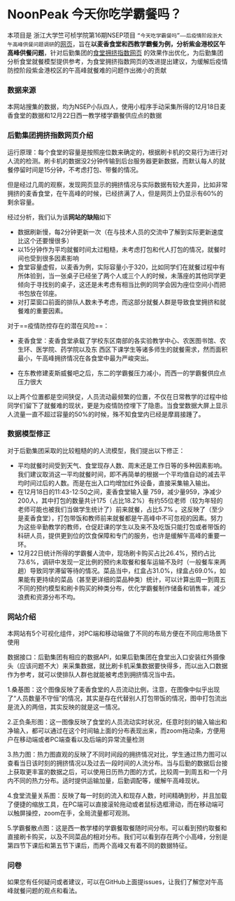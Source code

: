 # NoonPeak 今天你吃学霸餐吗？

本项目是 浙江大学竺可桢学院第16期NSEP项目 `“今天吃学霸餐吗”——后疫情阶段浙大午高峰供餐问题调研`的[网页](http://noonpeak.zjuers.com)，旨在**以麦香食堂和西教学霸餐为例，分析紫金港校区午高峰供餐问题**，针对后勤集团的[食堂拥挤指数网页](http://zulg.zju.edu.cn/monitor/show.html) 的效果作出优化，为后勤集团分析食堂就餐模型提供参考，为食堂拥挤指数网页的改进提出建议，为缓解后疫情防控阶段紫金港校区的午高峰就餐难的问题作出微小的贡献

### 数据来源

本网站搜集的数据，均为NSEP小队四人，使用小程序手动采集所得的12月18日麦香食堂的数据和12月22日西一教学楼学霸餐供应点的数据

### 后勤集团拥挤指数网页介绍

运行原理：每个食堂的容量是按照座位数来确定的，根据刷卡机的交易行为进行对人流的检测。刷卡机的数据没2分钟传输到后台服务器更新数据，而默认每人的就餐停留时间是15分钟，不考虑打包、带餐的情况。

但是经过几周的观察，发现网页显示的拥挤情况与实际数据有较大差异，比如非常拥挤的麦香食堂，在午高峰的时候，已经挤满了人，但是网页上仍显示有60%的剩余容量。

经过分析，我们认为该**网站的缺陷**如下

- 数据刷新慢，每2分钟更新一次（在与技术人员的交流中了解到实际更新速度比这个还要慢很多）
- 以15分钟作为平均就餐时间太过粗糙，未考虑打包和代人打包的情况，就餐时间也受到很多因素影响
- 食堂容量虚假，以麦香为例，实际容量小于320，比如同学们在就餐过程中有所体验到，当一张桌子已经坐了两个人或三个人的时候，未落座的其他同学更倾向于寻找别的桌子，这还是未考虑有相当比例的同学会因为座位空间小而把书包放在邻座。
- 对打菜窗口前面的排队人数未予考虑，而这部分就餐人群是导致食堂拥挤和就餐难的重要因素。

对于==疫情防控存在的潜在风险==：

- 麦香食堂：麦香食堂承载了学校东区南部的各实验教学中心、农医图书馆、农生环、医学院、药学院以及东 西区下课学生等诸多师生的就餐需求，然而面积最小，午高峰拥挤情况在各食堂中最为严峻突出。

- 在东教修建麦斯威餐吧之后，东二的学霸餐压力减小，而西一的学霸餐供应点压力很大

以上两个位置都是空间狭促，人员流动最频繁的位置，不仅在日常教学的过程中给同学们留下了就餐难的现状，更是为疫情防控埋下了隐患。当食堂数据大屏上显示人流量一直不超过容量的50%的时候，殊不知食堂内已经是摩肩接踵了。

### 数据模型修正

对于后勤集团采取的比较粗糙的的人流模型，我们提出以下修正：

- 平均就餐时间受到天气、食堂现存人数、周末还是工作日等的多种因素影响。我们建议取消这一平均就餐时间，即不再简单的根据一个平均值自动的减去平均时间过后的人数。而是在出入口均增加红外设备，直接采集输入输出。
- 在12月18日的11:43-12:50之间，麦香食堂输入量 759，减少量959，净减少200人，其中打包的数量共计175（占比18.2%）有约55位老师（较为年轻的老师可能也被我们当做学生统计了）前来就餐，占比5.7% 。这反映了（至少是麦香食堂），打包带饭和教师前来就餐都是午高峰中不可忽视的因素。努力为这些辛勤教学的教师，仓促赶课的学生以及来不及吃饭只能打包或者带饭的科研人员，提供更到位的饮食保障和专门的服务，也许是缓解午高峰的重要一环。
- 12月22日统计所得的学霸餐人流中，现场刷卡购买占比26.4%，预约占比73.6%，调研中发现一定比例的预约未取餐和餐车运输不及时（一般餐车来两趟）导致同学滞留等待的情况。菜品当中，红盒占31.0%，绿盒占69.0%，如果能有更持续的菜品（甚至更详细的菜品种类）统计，可以计算出周一到周五不同的预约模型和刷卡购买的种类分布，优化学霸餐制作储备和销售率，减少浪费和资源分布不均。

###   网站介绍

本网站有5个可视化组件，对PC端和移动端做了不同的布局方便在不同应用场景下使用

数据接口：后勤集团有相应的数据API，如果后勤集团在食堂出入口安装红外摄像头（应该问题不大）来采集数据，就比刷卡机采集数据要快得多，而以出入口数据作为参考，就可以使排队人群也就能被考虑到拥挤情况当中去。

​	1.桑基图：这个图像反映了麦香食堂的人员流动比例，注意，在图像中似乎出现了“人员数量不守恒”的情况，其实是存在代替别人打包带饭的情况，图中打包流出是流入的两倍，其实反映的就是这一情况。

​	2.正负条形图：这一图像反映了食堂的人员流动实时状况，任意时刻的输入输出和净输入，都可以通过在这个时间轴上面的分布表现出来，而zoom拖动条，方便用户在移动端或者PC端查看以及后端的异常流量检测

​	3.热力图：热力图直观的反映了不同时间段的拥挤情况对比，学生通过热力图可以查看当日该时刻的拥挤情况以及过去一段时间的人流分布。当与后勤的数据后台接上获取更丰富的数据之后，可以使用日历热力图的方式，比较周一到周五和一个月内不同的热力分布。适时提供运输加量，后勤调配等，缓解午高峰现状。

​	4.食堂流量关系图：反映了每一时刻的流入和现存人数，时间精确到秒，并且加载了便捷的缩放工具，在PC端可以直接滚轮拖动或者鼠标选框滑动，而在移动端可以触屏操控，zoom在手，全局流量都可观测。

​	5.学霸餐散点图：这是西一教学楼的学霸餐取餐随时间分布。可以看到预约取餐和直接刷卡购买，以及不同菜品的相对分布。我们可以看到存在两个小高峰，分别是第四节下课后和第五节下课后，而两个高峰又有着不同的数据特征。

### 问卷

如果您有任何疑问或者建议，可以在GitHub上面提issues，让我们了解您对午高峰就餐问题的观点和看法。



